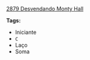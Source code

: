 [2879 Desvendando Monty Hall](https://www.urionlinejudge.com.br/judge/pt/problems/view/2879)

**Tags:**
- Iniciante
- `C`
- Laço
- Soma